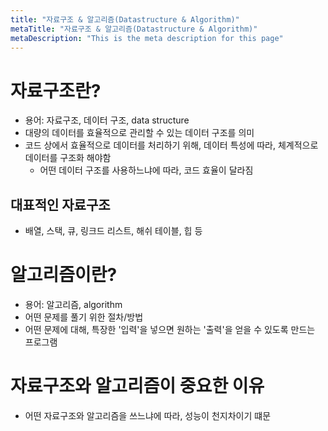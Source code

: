 ```yaml
---
title: "자료구조 & 알고리즘(Datastructure & Algorithm)"
metaTitle: "자료구조 & 알고리즘(Datastructure & Algorithm)"
metaDescription: "This is the meta description for this page"
---
```


# 자료구조란?

* 용어: 자료구조, 데이터 구조, data structure
* 대량의 데이터를 효율적으로 관리할 수 있는 데이터 구조를 의미
* 코드 상에서 효율적으로 데이터를 처리하기 위해, 데이터 특성에 따라, 체계적으로 데이터를 구조화 해야함
    * 어떤 데이터 구조를 사용하느냐에 따라, 코드 효율이 달라짐 

## 대표적인 자료구조

* 배열, 스택, 큐, 링크드 리스트, 해쉬 테이블, 힙 등

# 알고리즘이란?

* 용어: 알고리즘, algorithm
* 어떤 문제를 풀기 위한 절차/방법
* 어떤 문제에 대해, 특장한 '입력'을 넣으면 원하는 '출력'을 얻을 수 있도록 만드는 프로그램

# 자료구조와 알고리즘이 중요한 이유

* 어떤 자료구조와 알고리즘을 쓰느냐에 따라, 성능이 천지차이기 떄문